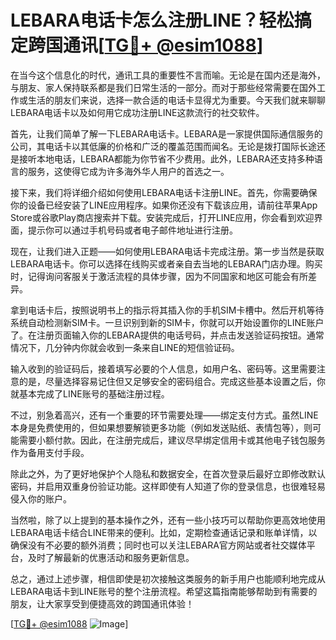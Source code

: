 # LEBARA电话卡怎么注册LINE？轻松搞定跨国通讯[[TG💪+ @esim1088](https://t.me/s/esim1088)]

在当今这个信息化的时代，通讯工具的重要性不言而喻。无论是在国内还是海外，与朋友、家人保持联系都是我们日常生活的一部分。而对于那些经常需要在国外工作或生活的朋友们来说，选择一款合适的电话卡显得尤为重要。今天我们就来聊聊LEBARA电话卡以及如何用它成功注册LINE这款流行的社交软件。

首先，让我们简单了解一下LEBARA电话卡。LEBARA是一家提供国际通信服务的公司，其电话卡以其低廉的价格和广泛的覆盖范围而闻名。无论是拨打国际长途还是接听本地电话，LEBARA都能为你节省不少费用。此外，LEBARA还支持多种语言的服务，这使得它成为许多海外华人用户的首选之一。

接下来，我们将详细介绍如何使用LEBARA电话卡注册LINE。首先，你需要确保你的设备已经安装了LINE应用程序。如果你还没有下载该应用，请前往苹果App Store或谷歌Play商店搜索并下载。安装完成后，打开LINE应用，你会看到欢迎界面，提示你可以通过手机号码或者电子邮件地址进行注册。

现在，让我们进入正题——如何使用LEBARA电话卡完成注册。第一步当然是获取LEBARA电话卡。你可以选择在线购买或者亲自去当地的LEBARA门店办理。购买时，记得询问客服关于激活流程的具体步骤，因为不同国家和地区可能会有所差异。

拿到电话卡后，按照说明书上的指示将其插入你的手机SIM卡槽中。然后开机等待系统自动检测新SIM卡。一旦识别到新的SIM卡，你就可以开始设置你的LINE账户了。在注册页面输入你的LEBARA提供的电话号码，并点击发送验证码按钮。通常情况下，几分钟内你就会收到一条来自LINE的短信验证码。

输入收到的验证码后，接着填写必要的个人信息，如用户名、密码等。这里需要注意的是，尽量选择容易记住但又足够安全的密码组合。完成这些基本设置之后，你就基本完成了LINE账号的基础注册过程。

不过，别急着高兴，还有一个重要的环节需要处理——绑定支付方式。虽然LINE本身是免费使用的，但如果想要解锁更多功能（例如发送贴纸、表情包等），则可能需要小额付款。因此，在注册完成后，建议尽早绑定信用卡或其他电子钱包服务作为备用支付手段。

除此之外，为了更好地保护个人隐私和数据安全，在首次登录后最好立即修改默认密码，并启用双重身份验证功能。这样即使有人知道了你的登录信息，也很难轻易侵入你的账户。

当然啦，除了以上提到的基本操作之外，还有一些小技巧可以帮助你更高效地使用LEBARA电话卡结合LINE带来的便利。比如，定期检查通话记录和账单详情，以确保没有不必要的额外消费；同时也可以关注LEBARA官方网站或者社交媒体平台，及时了解最新的优惠活动和服务更新信息。

总之，通过上述步骤，相信即使是初次接触这类服务的新手用户也能顺利地完成从LEBARA电话卡到LINE账号的整个注册流程。希望这篇指南能够帮助到有需要的朋友，让大家享受到便捷高效的跨国通讯体验！

[[TG💪+ @esim1088](https://t.me/s/esim1088) ![Image](https://i.postimg.cc/4NQfJmqS/Snipaste-2025-05-13-00-14-12.png)]